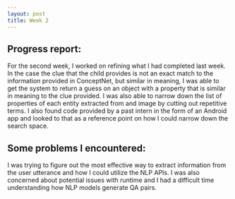 ```yaml
---
layout: post
title: Week 2
---
```


## Progress report:

For the second week, I worked on refining what I had completed last week. In the case the clue that the child provides is not an exact match to the information provided in ConceptNet, but similar in meaning, I was able to get the system to return a guess on an object with a property that is similar in meaning to the clue provided. I was also able to narrow down the list of properties of each entity extracted from and image by cutting out repetitive terms. I also found code provided by a past intern in the form of an Android app and looked to that as a reference point on how I could narrow down the search space.


## Some problems I encountered:
I was trying to figure out the most effective way to extract information from the user utterance and how I could utilize the NLP APIs. I was also concerned about potential issues with runtime and I had a difficult time understanding how NLP models generate QA pairs.
